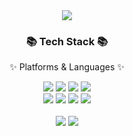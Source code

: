 <div align=center>
	<img src="https://capsule-render.vercel.app/api?type=waving&color=auto&height=200&section=header&text=Sanghyeon%20Github&fontSize=90" />	
</div>
<div align=center>
	<h3>📚 Tech Stack 📚</h3>
	<p>✨ Platforms & Languages ✨</p>
</div>
<div align="center">
	<img src="https://img.shields.io/badge/HTML5-E34F26?style=flat&logo=HTML5&logoColor=white" />
	<img src="https://img.shields.io/badge/CSS3-1572B6?style=flat&logo=CSS3&logoColor=white" />
	<img src="https://img.shields.io/badge/JavaScript-F7DF1E?style=flat&logo=JavaScript&logoColor=white" />
  	<img src="https://img.shields.io/badge/TypeScript-3178C6?style=flat&logo=TypeScript&logoColor=white" />
	<br/>
   	<img src="https://img.shields.io/badge/Next.js-000000?style=flat&logo=Next.jslogoColor=white" />
	<img src="https://img.shields.io/badge/React-61DAFB?style=flat&logo=React&logoColor=white" />
    	<img src="https://img.shields.io/badge/styledcomponents-DB7093?style=flat&logo=styled-components&logoColor=white" />
     	<img src="https://img.shields.io/badge/Vercel-000000?style=flat&logo=Vercel&logoColor=white" />
</div>
<div align=center>
	<br>
<img src="https://github-readme-stats.vercel.app/api/top-langs/?username=tlstkdgus&layout=compact">
<img src="https://github-readme-stats.vercel.app/api?username=tlstkdgus&show_icons=true">
</div>

